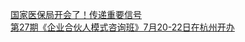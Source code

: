   
[国家医保局开会了！传递重要信号](http://www.dianyue.me/archives/092/s6wnxm08qnzrfzbz/)  
[第27期《企业合伙人模式咨询班》7月20-22日在杭州开办](http://www.dianyue.me/archives/061/peqraofaxe48m9lr/)